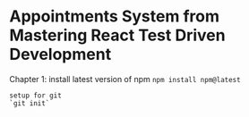 # Appointments System from Mastering React Test Driven Development

Chapter 1:
    install latest version of npm
    `npm install npm@latest`

    setup for git
    `git init`
